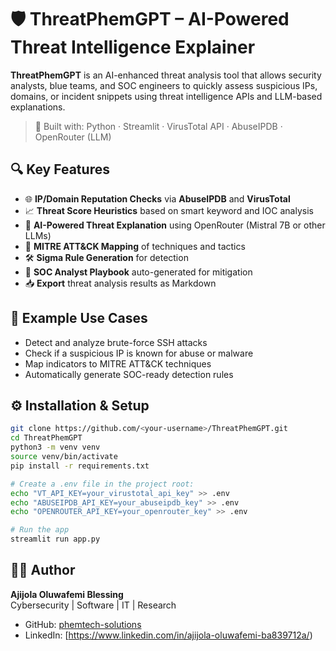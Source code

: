 # 🛡️ ThreatPhemGPT – AI-Powered Threat Intelligence Explainer

**ThreatPhemGPT** is an AI-enhanced threat analysis tool that allows security analysts, blue teams, and SOC engineers to quickly assess suspicious IPs, domains, or incident snippets using threat intelligence APIs and LLM-based explanations.

> 🚀 Built with: Python · Streamlit · VirusTotal API · AbuseIPDB · OpenRouter (LLM)

## 🔍 Key Features

- 🌐 **IP/Domain Reputation Checks** via **AbuseIPDB** and **VirusTotal**
- 📈 **Threat Score Heuristics** based on smart keyword and IOC analysis
- 🧠 **AI-Powered Threat Explanation** using OpenRouter (Mistral 7B or other LLMs)
- 🧩 **MITRE ATT&CK Mapping** of techniques and tactics
- 🛠️ **Sigma Rule Generation** for detection
- 📘 **SOC Analyst Playbook** auto-generated for mitigation
- 📥 **Export** threat analysis results as Markdown

## 🚦 Example Use Cases

- Detect and analyze brute-force SSH attacks  
- Check if a suspicious IP is known for abuse or malware  
- Map indicators to MITRE ATT&CK techniques  
- Automatically generate SOC-ready detection rules  

## ⚙️ Installation & Setup

```bash
git clone https://github.com/<your-username>/ThreatPhemGPT.git
cd ThreatPhemGPT
python3 -m venv venv
source venv/bin/activate
pip install -r requirements.txt

# Create a .env file in the project root:
echo "VT_API_KEY=your_virustotal_api_key" >> .env
echo "ABUSEIPDB_API_KEY=your_abuseipdb_key" >> .env
echo "OPENROUTER_API_KEY=your_openrouter_key" >> .env

# Run the app
streamlit run app.py
```

## 👨‍💻 Author

**Ajijola Oluwafemi Blessing**  
Cybersecurity | Software | IT | Research

- GitHub: [phemtech-solutions](https://github.com/oluwafemiab/ajijola.github.io)  
- LinkedIn: [https://www.linkedin.com/in/ajijola-oluwafemi-ba839712a/)
